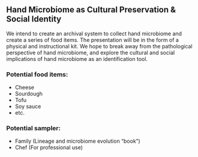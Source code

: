## Hand Microbiome as Cultural Preservation & Social Identity
We intend to create an archival system to collect hand microbiome and create a series of food items. The presentation will be in the form of a physical and instructional kit. We hope to break away from the pathological perspective of hand microbiome, and explore the cultural and social implications of hand microbiome as an identification tool.

### Potential food items:
- Cheese
- Sourdough
- Tofu
- Soy sauce
- etc.

### Potential sampler: 
- Family (Lineage and microbiome evolution “book”)
- Chef (For professional use)
